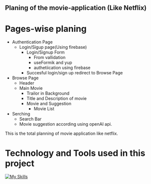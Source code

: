 ## Planing of the movie-application (Like Netflix)

# Pages-wise planing

- Authentication Page
    - Login/Sigup page(Using firebase)
        - Login/Signup Form
            - From vallidation
            - useFormik and yup
            - authetiication using firebase
        - Succesful login/sign up redirect to Browse Page
- Browse Page
    - Header
    - Main Movie
        - Trailor in Background
        - Title and Description of movie
        - Movie and Suggestion
            - Movie List
- Serching
    - Search Bar
    - Movie suggestion according using openAI api.

This is the total planning of movie application like netflix.

# Technology and Tools used in this project

[![My Skills](https://skillicons.dev/icons?i=html,css,tailwind,js,react,redux,jest,firebase,git,github,theme=light&perline=8)](https://skillicons.dev)
